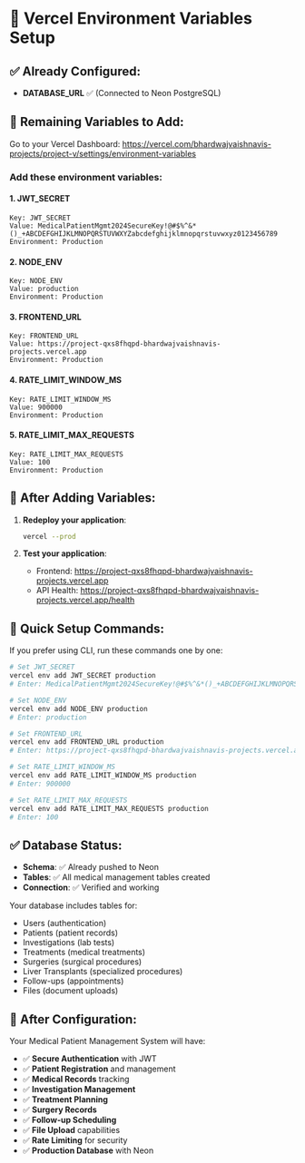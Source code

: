 # 🔧 Vercel Environment Variables Setup

## ✅ Already Configured:
- **DATABASE_URL** ✅ (Connected to Neon PostgreSQL)

## 🔧 Remaining Variables to Add:

Go to your Vercel Dashboard: https://vercel.com/bhardwajvaishnavis-projects/project-v/settings/environment-variables

### Add these environment variables:

#### 1. JWT_SECRET
```
Key: JWT_SECRET
Value: MedicalPatientMgmt2024SecureKey!@#$%^&*()_+ABCDEFGHIJKLMNOPQRSTUVWXYZabcdefghijklmnopqrstuvwxyz0123456789
Environment: Production
```

#### 2. NODE_ENV
```
Key: NODE_ENV
Value: production
Environment: Production
```

#### 3. FRONTEND_URL
```
Key: FRONTEND_URL
Value: https://project-qxs8fhqpd-bhardwajvaishnavis-projects.vercel.app
Environment: Production
```

#### 4. RATE_LIMIT_WINDOW_MS
```
Key: RATE_LIMIT_WINDOW_MS
Value: 900000
Environment: Production
```

#### 5. RATE_LIMIT_MAX_REQUESTS
```
Key: RATE_LIMIT_MAX_REQUESTS
Value: 100
Environment: Production
```

## 🚀 After Adding Variables:

1. **Redeploy your application**:
   ```bash
   vercel --prod
   ```

2. **Test your application**:
   - Frontend: https://project-qxs8fhqpd-bhardwajvaishnavis-projects.vercel.app
   - API Health: https://project-qxs8fhqpd-bhardwajvaishnavis-projects.vercel.app/health

## 🎯 Quick Setup Commands:

If you prefer using CLI, run these commands one by one:

```bash
# Set JWT_SECRET
vercel env add JWT_SECRET production
# Enter: MedicalPatientMgmt2024SecureKey!@#$%^&*()_+ABCDEFGHIJKLMNOPQRSTUVWXYZabcdefghijklmnopqrstuvwxyz0123456789

# Set NODE_ENV
vercel env add NODE_ENV production
# Enter: production

# Set FRONTEND_URL
vercel env add FRONTEND_URL production
# Enter: https://project-qxs8fhqpd-bhardwajvaishnavis-projects.vercel.app

# Set RATE_LIMIT_WINDOW_MS
vercel env add RATE_LIMIT_WINDOW_MS production
# Enter: 900000

# Set RATE_LIMIT_MAX_REQUESTS
vercel env add RATE_LIMIT_MAX_REQUESTS production
# Enter: 100
```

## ✅ Database Status:
- **Schema**: ✅ Already pushed to Neon
- **Tables**: ✅ All medical management tables created
- **Connection**: ✅ Verified and working

Your database includes tables for:
- Users (authentication)
- Patients (patient records)
- Investigations (lab tests)
- Treatments (medical treatments)
- Surgeries (surgical procedures)
- Liver Transplants (specialized procedures)
- Follow-ups (appointments)
- Files (document uploads)

## 🎉 After Configuration:

Your Medical Patient Management System will have:
- ✅ **Secure Authentication** with JWT
- ✅ **Patient Registration** and management
- ✅ **Medical Records** tracking
- ✅ **Investigation Management** 
- ✅ **Treatment Planning**
- ✅ **Surgery Records**
- ✅ **Follow-up Scheduling**
- ✅ **File Upload** capabilities
- ✅ **Rate Limiting** for security
- ✅ **Production Database** with Neon
